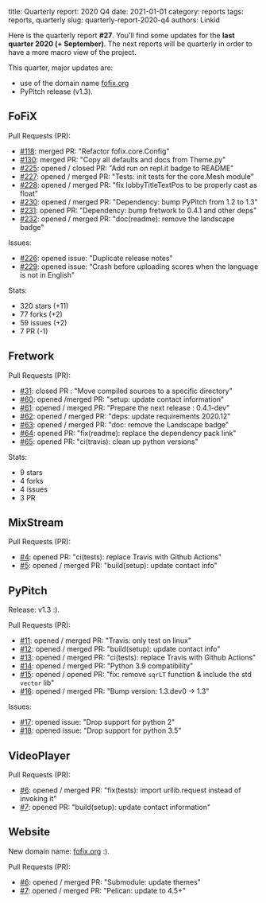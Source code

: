 title: Quarterly report: 2020 Q4
date: 2021-01-01
category: reports
tags: reports, quarterly
slug: quarterly-report-2020-q4
authors: Linkid

Here is the quarterly report **#27**. You'll find some updates for the **last quarter 2020 (+ September)**.
The next reports will be quarterly in order to have a more macro view of the project.

This quarter, major updates are:

- use of the domain name [fofix.org](https://fofix.org)
- PyPitch release (v1.3).


## FoFiX

Pull Requests (PR):

- [#118](https://github.com/fofix/fofix/pull/118): merged PR: "Refactor fofix.core.Config"
- [#130](https://github.com/fofix/fofix/pull/130): merged PR: "Copy all defaults and docs from Theme.py"
- [#225](https://github.com/fofix/fofix/pull/225): opened / closed PR: "Add run on repl.it badge to README"
- [#227](https://github.com/fofix/fofix/pull/227): opened / merged PR: "Tests: init tests for the core.Mesh module"
- [#228](https://github.com/fofix/fofix/pull/228): opened / merged PR: "fix lobbyTitleTextPos to be properly cast as float"
- [#230](https://github.com/fofix/fofix/pull/230): opened / merged PR: "Dependency: bump PyPitch from 1.2 to 1.3"
- [#231](https://github.com/fofix/fofix/pull/231): opened PR: "Dependency: bump fretwork to 0.4.1 and other deps"
- [#232](https://github.com/fofix/fofix/pull/232): opened / merged PR: "doc(readme): remove the landscape badge"

Issues:

- [#226](https://github.com/fofix/fofix/issues/226): opened issue: "Duplicate release notes"
- [#229](https://github.com/fofix/fofix/issues/229): opened issue: "Crash before uploading scores when the language is not in English"

Stats:

- 320 stars (+11)
- 77 forks (+2)
- 59 issues (+2)
- 7 PR (-1)


## Fretwork

Pull Requests (PR):

- [#31](https://github.com/fofix/fretwork/pull/31): closed PR : "Move compiled sources to a specific directory"
- [#60](https://github.com/fofix/fretwork/pull/60): opened /merged PR: "setup: update contact information"
- [#61](https://github.com/fofix/fretwork/pull/61): opened / merged PR: "Prepare the next release : 0.4.1-dev"
- [#62](https://github.com/fofix/fretwork/pull/62): opened / merged PR: "deps: update requirements 2020.12"
- [#63](https://github.com/fofix/fretwork/pull/63): opened / merged PR: "doc: remove the Landscape badge"
- [#64](https://github.com/fofix/fretwork/pull/64): opened PR: "fix(readme): replace the dependency pack link"
- [#65](https://github.com/fofix/fretwork/pull/65): opened PR: "ci(travis): clean up python versions"

Stats:

- 9 stars
- 4 forks
- 4 issues
- 3 PR


## MixStream

Pull Requests (PR):

- [#4](https://github.com/fofix/python-mixstream/pull/4): opened PR: "ci(tests): replace Travis with Github Actions"
- [#5](https://github.com/fofix/python-mixstream/pull/5): opened / merged PR: "build(setup): update contact info"


## PyPitch

Release: v1.3 :).

Pull Requests (PR):

- [#11](https://github.com/fofix/python-pypitch/pull/11): opened / merged PR: "Travis: only test on linux"
- [#12](https://github.com/fofix/python-pypitch/pull/12): opened / merged PR: "build(setup): update contact info"
- [#13](https://github.com/fofix/python-pypitch/pull/13): opened / merged PR: "ci(tests): replace Travis with Github Actions"
- [#14](https://github.com/fofix/python-pypitch/pull/14): opened / merged PR: "Python 3.9 compatibility"
- [#15](https://github.com/fofix/python-pypitch/pull/15): opened / opened PR: "fix: remove `sqrLT` function & include the std `vector` lib"
- [#16](https://github.com/fofix/python-pypitch/pull/16): opened / merged PR: "Bump version: 1.3.dev0 → 1.3"

Issues:

- [#17](https://github.com/fofix/python-pypitch/issues/17): opened issue: "Drop support for python 2"
- [#18](https://github.com/fofix/python-pypitch/issues/18): opened issue: "Drop support for python 3.5"


## VideoPlayer

Pull Requests (PR):

- [#6](https://github.com/fofix/python-videoplayer/pull/6): opened / merged PR: "fix(tests): import urllib.request instead of invoking it"
- [#7](https://github.com/fofix/python-videoplayer/pull/7): opened PR: "build(setup): update contact information"


## Website

New domain name: [fofix.org](https://fofix.org) :).

Pull Requests (PR):

- [#6](https://github.com/fofix/fofix.github.io/pull/6): opened / merged PR: "Submodule: update themes"
- [#7](https://github.com/fofix/fofix.github.io/pull/7): opened / merged PR: "Pelican: update to 4.5+"
